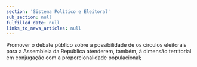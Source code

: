 ```yaml
---
section: 'Sistema Político e Eleitoral'
sub_section: null
fulfilled_date: null
links_to_news_articles: null
---
```


Promover o debate público sobre a possibilidade de os círculos eleitorais para a Assembleia da República atenderem, também, à dimensão territorial em conjugação com a proporcionalidade populacional;